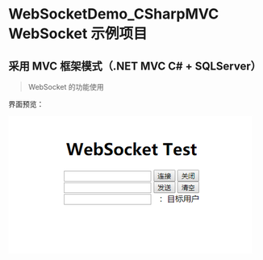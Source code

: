 # WebSocketDemo_CSharpMVC WebSocket 示例项目

## 采用 MVC 框架模式（.NET MVC C# + SQLServer）

> WebSocket 的功能使用

界面预览：

![001](/Picture_Preview/20190809171202.png)
